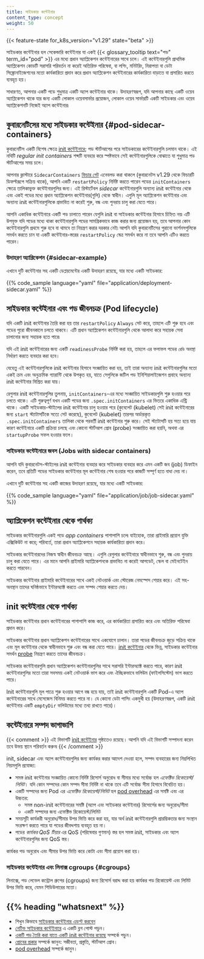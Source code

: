 ```yaml
---
title: সাইডকার কন্টেইনার 
content_type: concept
weight: 50
---
```


<!-- overview -->
{{< feature-state for_k8s_version="v1.29" state="beta" >}}

সাইডকার কন্টেইনার হল সেকেন্ডারি কন্টেইনার যা একই {{< glossary_tooltip text="পড" term_id="pod" >}}
এর মধ্যে প্রধান অ্যাপ্লিকেশন কন্টেইনারের সাথে চলে।
এই কন্টেইনারগুলি প্রাথমিক অ্যাপ্লিকেশন কোডটি সরাসরি পরিবর্তন না করেই অতিরিক্ত পরিষেবা, বা
লগিং, মনিটরিং, নিরাপত্তা বা ডেটা সিঙ্ক্রোনাইজেশনের মতো কার্যকারিতা প্রদান করে
প্রধান অ্যাপ্লিকেশন কন্টেইনারের কার্যকারিতা বাড়াতে বা প্রসারিত করতে ব্যবহৃত হয়।

সাধারণত, আপনার একটি পডে শুধুমাত্র একটি অ্যাপ কন্টেইনার থাকে। উদাহরণস্বরূপ, যদি আপনার কাছে একটি ওয়েব
অ্যাপ্লিকেশন থাকে যার জন্য একটি লোকাল ওয়েবসার্ভার প্রয়োজন, লোকাল ওয়েব সার্ভারটি একটি সাইডকার এবং
ওয়েব অ্যাপ্লিকেশনটি নিজেই অ্যাপ কন্টেইনার৷

<!-- body -->

## কুবারনেটিসের  মধ্যে সাইডকার কন্টেইনার {#pod-sidecar-containers}

কুবারনেটিস একটি বিশেষ ক্ষেত্রে
[init কন্টেইনারে](/docs/concepts/workloads/pods/init-containers/); পড স্টার্টআপের পরে
সাইডকারের কন্টেইনারগুলি চলমান থাকে। এই নথিটি _regular init containers_ শব্দটি ব্যবহার করে স্পষ্টভাবে
সেই কন্টেইনারগুলিকে বোঝাতে যা শুধুমাত্র পড স্টার্টআপের সময় চলে।

আপনার ক্লাস্টারে `SidecarContainers`
[ফিচার গেট](/docs/reference/command-line-tools-reference/feature-gates/) এনেবলড করা
থাকলে (কুবারনেটস v1.29 থেকে ফিচারটি ডিফল্টরূপে সক্রিয় থাকে), আপনি একটি `restartPolicy` নির্দিষ্ট করতে পারেন
পডের `initContainers` ক্ষেত্রে তালিকাভুক্ত কন্টেইনারগুলির জন্য।
এই রিস্টার্টেবল _sidecar_ কন্টেইনারগুলি অন্যান্য init কন্টেইনার থেকে এবং
একই পডের মধ্যে প্রধান অ্যাপ্লিকেশন কন্টেইনার(গুলি) থেকে স্বাধীন।
এগুলি মূল অ্যাপ্লিকেশন কন্টেইনার এবং অন্যান্য init কন্টেইনারগুলিকে প্রভাবিত না করেই শুরু, বন্ধ
এবং পুনরায় চালু করা যেতে পারে।

আপনি একাধিক কন্টেইনারে একটি পড চালাতে পারেন যেগুলি init বা সাইডকার কন্টেইনার হিসাবে
চিহ্নিত নয়৷ এটি উপযুক্ত যদি পডের মধ্যে থাকা কন্টেইনারগুলি পডের সামগ্রিকভাবে
কাজ করার জন্য প্রয়োজন হয়, তবে আপনার কোন কন্টেইনারগুলি প্রথমে শুরু হবে বা থামবে তা নিয়ন্ত্রণ করার দরকার নেই৷
আপনি যদি কুবারনেটিসের পুরানো ভার্শনসগুলিকে সমর্থন করতে চান যা একটি কন্টেইনার-স্তরের `restartPolicy`
ষেত্র সমর্থন করে না তবে আপনি এটিও করতে পারেন।

### উদাহরণ অ্যাপ্লিকেশন {#sidecar-example}

এখানে দুটি কন্টেইনার সহ একটি ডেপ্লয়মেন্টের একটি উদাহরণ রয়েছে, যার মধ্যে একটি সাইডকার:

{{% code_sample language="yaml" file="application/deployment-sidecar.yaml" %}}

## সাইডকার কন্টেইনার এবং পড জীবনচক্র (Pod lifecycle)

যদি একটি init কন্টেইনার তৈরি করা হয় তার `restartPolicy` `Always` সেট করে,
তাহলে এটি শুরু হবে এবং পডের পুরো জীবনকালে চলতে থাকবে। এটি প্রধান অ্যাপ্লিকেশন
কন্টেইনারগুলি থেকে আলাদা করে সহায়ক সেবা চালানোর জন্য সহায়ক হতে পারে৷

যদি এই init কন্টেইনারের জন্য একটি `readinessProbe` নির্দিষ্ট করা হয়, তাহলে এর ফলাফল
পডের `রেডি` অবস্থা নির্ধারণ করতে ব্যবহার করা হবে।

যেহেতু এই কন্টেইনারগুলিকে init কন্টেইনার হিসাবে সংজ্ঞায়িত করা হয়, তাই তারা অন্যান্য
init কন্টেইনারগুলির মতো একই ক্রম এবং অনুক্রমিক গ্যারান্টি থেকে উপকৃত হয়,
যাতে সেগুলিকে জটিল পড ইনিশিয়ালাইজেশন প্রবাহে অন্যান্য init কন্টেইনার মিশ্রিত করা যায়।

রেগুলার init কন্টেইনারগুলির তুলনায়, `initContainers`-এর মধ্যে সংজ্ঞায়িত সাইডকারগুলি
শুরু হওয়ার পরে চলতে থাকে। এটি গুরুত্বপূর্ণ যখন একটি পডের জন্য `.spec.initContainers`
এর ভিতরে একাধিক এন্ট্রি থাকে। একটি সাইডকার-স্টাইলের init কন্টেইনার চালু হওয়ার পরে (কুবেলেট (kubelet)
সেই init কন্টেইনারের জন্য `start` স্ট্যাটাসটিকে সত্যে সেট করেছে), কুবেলেট (kubelet) তারপর অর্ডারকৃত
`.spec.initContainers` তালিকা থেকে পরবর্তী init কন্টেইনার শুরু করে।
সেই স্ট্যাটাসটি হয় সত্য হয়ে যায় কারণ কন্টেইনারে একটি প্রক্রিয়া চলছে এবং কোনো স্টার্টআপ
প্রোব (probe) সংজ্ঞায়িত করা হয়নি, অথবা এর `startupProbe` সফল হওয়ার ফলে।

### সাইডকার কন্টেইনারে জবস (Jobs with sidecar containers)

আপনি যদি কুবারনেটস-স্টাইলের init কন্টেইনার ব্যবহার করে সাইডকার ব্যবহার করে এমন একটি জব (job) ডিফাইন করেন,
তবে প্রতিটি পডের সাইডকার কন্টেইনার মূল কন্টেইনার শেষ হওয়ার পরে কাজটি
সম্পূর্ণ হতে বাধা দেয় না।

এখানে দুটি কন্টেইনার সহ একটি কাজের উদাহরণ রয়েছে, যার মধ্যে একটি সাইডকার:

{{% code_sample language="yaml" file="application/job/job-sidecar.yaml" %}}

## অ্যাপ্লিকেশন কন্টেইনার থেকে পার্থক্য

সাইডকার কন্টেইনারগুলি একই পডে _app containers_ পাশাপাশি চলে৷ যাইহোক, তারা প্রাইমারি
প্রয়োগ যুক্তি এক্সিকিউট না করে; পরিবর্তে, তারা প্রধান অ্যাপ্লিকেশনে সহায়ক
কার্যকারিতা প্রদান করে।

সাইডকার কন্টেইনারদের নিজস্ব স্বাধীন জীবনচক্র আছে। এগুলি রেগুলার কন্টেইনারে স্বাধীনভাবে শুরু, বন্ধ
এবং পুনরায় চালু করা যেতে পারে। এর মানে আপনি প্রাইমারি অ্যাপ্লিকেশনকে
প্রভাবিত না করেই আপডেট, স্কেল বা মেইনটেইন করতে পারবেন।

সাইডকার কন্টেইনার প্রাইমারি কন্টেইনারের সাথে একই নেটওয়ার্ক এবং স্টোরেজ নেমস্পেস
শেয়ার করে। এই সহ-অবস্থান তাদের ঘনিষ্ঠভাবে ইন্টারঅ্যাক্ট করতে এবং সম্পদ শেয়ার করতে দেয়।

## init কন্টেইনার থেকে পার্থক্য

সাইডকার কন্টেইনার প্রধান কন্টেইনারের পাশাপাশি কাজ করে, এর কার্যকারিতা প্রসারিত করে এবং
অতিরিক্ত পরিষেবা প্রদান করে।

সাইডকার কন্টেইনার প্রধান অ্যাপ্লিকেশন কন্টেইনারের সাথে একযোগে চালান। তারা পডের
জীবনচক্র জুড়ে সক্রিয় থাকে এবং মূল কন্টেইনার থেকে স্বাধীনভাবে শুরু এবং
বন্ধ করা যেতে পারে। [init কন্টেইনার](/docs/concepts/workloads/pods/init-containers/) থেকে ভিন্ন,
সাইডকার কন্টেইনার সমর্থন [probe](/docs/concepts/workloads/pods/pod-lifecycle/#types-of-probe) নিয়ন্ত্রণ করতে তাদের জীবনচক্র।

সাইডকার কন্টেইনারগুলি প্রধান অ্যাপ্লিকেশন কন্টেইনারগুলির সাথে সরাসরি ইন্টারঅ্যাক্ট করতে পারে, কারণ
init কন্টেইনারগুলির মতো তারা সবসময় একই নেটওয়ার্ক ভাগ করে এবং ঐচ্ছিকভাবে ভলিউম (ফাইলসিস্টেম)
ভাগ করতে পারে।

Init কন্টেইনারগুলি মূল পাত্রে শুরু হওয়ার আগে বন্ধ হয়ে যায়, তাই init কন্টেইনারগুলি একটি Pod-এ
অ্যাপ কন্টেইনারের সাথে মেসেজেস বিনিময় করতে পারে না। যে কোনো ডেটা পাসিং একমুখী হয়
(উদাহরণস্বরূপ, একটি init কন্টেইনার একটি `emptyDir` ভলিউমের মধ্যে তথ্য রাখতে পারে)।

## কন্টেইনারে সম্পদ ভাগাভাগি

{{< comment >}}
এই বিভাগটি [init কন্টেইনার](//docs/concepts/workloads/pods/init-containers/) পৃষ্ঠাতেও রয়েছে।
আপনি যদি এই বিভাগটি সম্পাদনা করেন তবে উভয় স্থানে পরিবর্তন করুন৷
{{< /comment >}}

init, sidecar এবং অ্যাপ কন্টেইনারগুলির জন্য কার্যকর করার আদেশ দেওয়া হলে, সম্পদ ব্যবহারের জন্য
নিম্নলিখিত নিয়মগুলি প্রযোজ্য:

* সমস্ত init কন্টেইনার সংজ্ঞায়িত কোনো নির্দিষ্ট রিসোর্স অনুরোধ বা সীমার মধ্যে
  সর্বোচ্চ হল *এফেক্টিভ রিকোয়েস্ট/লিমিট*। যদি কোন সম্পদের কোন সম্পদ সীমা
  নির্দিষ্ট না থাকে তবে এটি সর্বোচ্চ সীমা হিসাবে বিবেচিত হয়।
* একটি সম্পদের জন্য Pod এর *এফেক্টিভ রিকোয়েস্ট/লিমিট* হল
  [pod overhead](/docs/concepts/scheduling-eviction/pod-overhead/) এর সমষ্টি এবং এর উচ্চতর:
  * সমস্ত non-init কন্টেইনারের সমষ্টি (অ্যাপ এবং সাইডকার কন্টেইনার) রিসোর্সের জন্য
    অনুরোধ/সীমা
  * একটি সম্পদের জন্য এফেক্টিভ রিকোয়েস্ট/লিমিট
* সময়সূচী কার্যকরী অনুরোধ/সীমার উপর ভিত্তি করে করা হয়, যার অর্থ init কন্টেইনারগুলি
  প্রারম্ভিকতার জন্য সংস্থান সংরক্ষণ করতে পারে যা পডের জীবদ্দশায়
  ব্যবহৃত হয় না।
* পডের *কার্যকর QoS টিয়ার* এর QoS (পরিষেবার গুণমান) স্তর হল সমস্ত init,
  সাইডকার এবং অ্যাপ কন্টেইনারগুলির জন্য QoS স্তর।

কার্যকর পড অনুরোধ এবং সীমার উপর ভিত্তি করে কোটা এবং সীমা প্রয়োগ
করা হয়।

### সাইডকার কন্টেইনার এবং লিনাক্স cgroups {#cgroups}

লিনাক্সে, পড লেভেল কন্ট্রোল গ্রুপের (cgroups) জন্য রিসোর্স বরাদ্দ করা হয় কার্যকর পড রিকোয়েস্ট এবং লিমিট উপর ভিত্তি করে,
যেমন শিডিউলারের মতো।

## {{% heading "whatsnext" %}}

* শিখুন কিভাবে [সাইডকার কন্টেইনার এডপ্ট করবেন](/docs/tutorials/configuration/pod-sidecar-containers/)
* [নেটিভ সাইডকার কন্টেইনারে](/bn/blog/2023/08/25/native-sidecar-containers/) এ একটি ব্লগ পোস্ট পড়ুন।
* [একটি পড তৈরি করা যাতে একটি init কন্টেইনার রয়েছে](/bn/docs/tasks/configure-pod-container/configure-pod-initialization/#create-a-pod-that-has-an-init-container) সম্পর্কে পড়ুন।
* [প্রোবের প্রকার](/bn/docs/concepts/workloads/pods/pod-lifecycle/#types-of-probe) সম্পর্কে জানুন: সজীবতা, প্রস্তুতি, স্টার্টআপ প্রোব।
* [pod overhead](/bn/docs/concepts/scheduling-eviction/pod-overhead/) সম্পর্কে জানুন।
